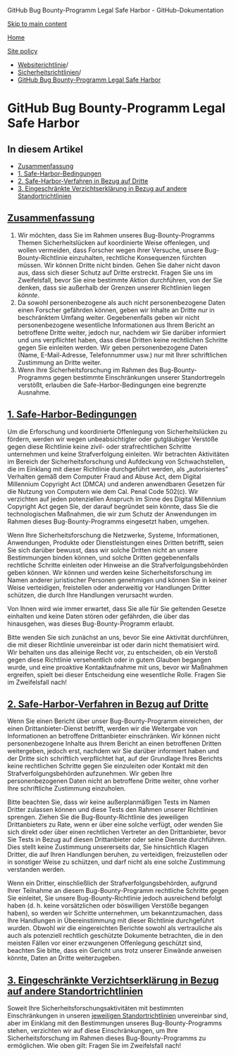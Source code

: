 GitHub Bug Bounty-Programm Legal Safe Harbor - GitHub-Dokumentation

[Skip to main content](#main-content)

[Home](/de)

[Site policy](/de/site-policy)

* [Websiterichtlinie](/de/site-policy)/
* [Sicherheitsrichtlinien](/de/site-policy/security-policies)/
* [GitHub Bug Bounty-Programm Legal Safe Harbor](/de/site-policy/security-policies/github-bug-bounty-program-legal-safe-harbor)

GitHub Bug Bounty-Programm Legal Safe Harbor
==========

In diesem Artikel
----------

* [Zusammenfassung](#summary)
* [1. Safe-Harbor-Bedingungen](#1-safe-harbor-terms)
* [2. Safe-Harbor-Verfahren in Bezug auf Dritte](#2-third-party-safe-harbor)
* [3. Eingeschränkte Verzichtserklärung in Bezug auf andere Standortrichtlinien](#3-limited-waiver-of-other-site-polices)

[Zusammenfassung](#summary)
----------

1. Wir möchten, dass Sie im Rahmen unseres Bug-Bounty-Programms Themen Sicherheitslücken auf koordinierte Weise offenlegen, und wollen vermeiden, dass Forscher wegen ihrer Versuche, unsere Bug-Bounty-Richtlinie einzuhalten, rechtliche Konsequenzen fürchten müssen. Wir können Dritte nicht binden. Gehen Sie daher nicht davon aus, dass sich dieser Schutz auf Dritte erstreckt. Fragen Sie uns im Zweifelsfall, bevor Sie eine bestimmte Aktion durchführen, von der Sie denken, dass sie außerhalb der Grenzen unserer Richtlinien liegen *könnte*.
2. Da sowohl personenbezogene als auch nicht personenbezogene Daten einen Forscher gefährden können, geben wir Inhalte an Dritte nur in beschränktem Umfang weiter. Gegebenenfalls geben wir nicht personenbezogene wesentliche Informationen aus Ihrem Bericht an betroffene Dritte weiter, jedoch nur, nachdem wir Sie darüber informiert und uns verpflichtet haben, dass diese Dritten keine rechtlichen Schritte gegen Sie einleiten werden. Wir geben personenbezogene Daten (Name, E-Mail-Adresse, Telefonnummer usw.) nur mit Ihrer schriftlichen Zustimmung an Dritte weiter.
3. Wenn Ihre Sicherheitsforschung im Rahmen des Bug-Bounty-Programms gegen bestimmte Einschränkungen unserer Standortregeln verstößt, erlauben die Safe-Harbor-Bedingungen eine begrenzte Ausnahme.

[1. Safe-Harbor-Bedingungen](#1-safe-harbor-terms)
----------

Um die Erforschung und koordinierte Offenlegung von Sicherheitslücken zu fördern, werden wir wegen unbeabsichtigter oder gutgläubiger Verstöße gegen diese Richtlinie keine zivil- oder strafrechtlichen Schritte unternehmen und keine Strafverfolgung einleiten. Wir betrachten Aktivitäten im Bereich der Sicherheitsforschung und Aufdeckung von Schwachstellen, die im Einklang mit dieser Richtlinie durchgeführt werden, als „autorisiertes” Verhalten gemäß dem Computer Fraud and Abuse Act, dem Digital Millennium Copyright Act (DMCA) und anderen anwendbaren Gesetzen für die Nutzung von Computern wie dem Cal. Penal Code 502(c). Wir verzichten auf jeden potenziellen Anspruch im Sinne des Digital Millennium Copyright Act gegen Sie, der darauf begründet sein könnte, dass Sie die technologischen Maßnahmen, die wir zum Schutz der Anwendungen im Rahmen dieses Bug-Bounty-Programms eingesetzt haben, umgehen.

Wenn Ihre Sicherheitsforschung die Netzwerke, Systeme, Informationen, Anwendungen, Produkte oder Dienstleistungen eines Dritten betrifft, seien Sie sich darüber bewusst, dass wir solche Dritten nicht an unsere Bestimmungen binden können, und solche Dritten gegebenenfalls rechtliche Schritte einleiten oder Hinweise an die Strafverfolgungsbehörden geben können. Wir können und werden keine Sicherheitsforschung im Namen anderer juristischer Personen genehmigen und können Sie in keiner Weise verteidigen, freistellen oder anderweitig vor Handlungen Dritter schützen, die durch Ihre Handlungen verursacht wurden.

Von Ihnen wird wie immer erwartet, dass Sie alle für Sie geltenden Gesetze einhalten und keine Daten stören oder gefährden, die über das hinausgehen, was dieses Bug-Bounty-Programm erlaubt.

Bitte wenden Sie sich zunächst an uns, bevor Sie eine Aktivität durchführen, die mit dieser Richtlinie unvereinbar ist oder darin nicht thematisiert wird. Wir behalten uns das alleinige Recht vor, zu entscheiden, ob ein Verstoß gegen diese Richtlinie versehentlich oder in gutem Glauben begangen wurde, und eine proaktive Kontaktaufnahme mit uns, bevor wir Maßnahmen ergreifen, spielt bei dieser Entscheidung eine wesentliche Rolle. Fragen Sie im Zweifelsfall nach!

[2. Safe-Harbor-Verfahren in Bezug auf Dritte](#2-third-party-safe-harbor)
----------

Wenn Sie einen Bericht über unser Bug-Bounty-Programm einreichen, der einen Drittanbieter-Dienst betrifft, werden wir die Weitergabe von Informationen an betroffene Drittanbieter einschränken. Wir können nicht personenbezogene Inhalte aus Ihrem Bericht an einen betroffenen Dritten weitergeben, jedoch erst, nachdem wir Sie darüber informiert haben und der Dritte sich schriftlich verpflichtet hat, auf der Grundlage Ihres Berichts keine rechtlichen Schritte gegen Sie einzuleiten oder Kontakt mit den Strafverfolgungsbehörden aufzunehmen. Wir geben Ihre personenbezogenen Daten nicht an betroffene Dritte weiter, ohne vorher Ihre schriftliche Zustimmung einzuholen.

Bitte beachten Sie, dass wir keine außerplanmäßigen Tests im Namen Dritter zulassen können und diese Tests den Rahmen unserer Richtlinien sprengen. Ziehen Sie die Bug-Bounty-Richtlinie des jeweiligen Drittanbieters zu Rate, wenn er über eine solche verfügt, oder wenden Sie sich direkt oder über einen rechtlichen Vertreter an den Drittanbieter, bevor Sie Tests in Bezug auf diesen Drittanbieter oder seine Dienste durchführen. Dies stellt keine Zustimmung unsererseits dar, Sie hinsichtlich Klagen Dritter, die auf Ihren Handlungen beruhen, zu verteidigen, freizustellen oder in sonstiger Weise zu schützen, und darf nicht als eine solche Zustimmung verstanden werden.

Wenn ein Dritter, einschließlich der Strafverfolgungsbehörden, aufgrund Ihrer Teilnahme an diesem Bug-Bounty-Programm rechtliche Schritte gegen Sie einleitet, Sie unsere Bug-Bounty-Richtlinie jedoch ausreichend befolgt haben (d. h. keine vorsätzlichen oder böswilligen Verstöße begangen haben), so werden wir Schritte unternehmen, um bekanntzumachen, dass Ihre Handlungen in Übereinstimmung mit dieser Richtlinie durchgeführt wurden. Obwohl wir die eingereichten Berichte sowohl als vertrauliche als auch als potenziell rechtlich geschützte Dokumente betrachten, die in den meisten Fällen vor einer erzwungenen Offenlegung geschützt sind, beachten Sie bitte, dass ein Gericht uns trotz unserer Einwände anweisen könnte, Daten an Dritte weiterzugeben.

[3. Eingeschränkte Verzichtserklärung in Bezug auf andere Standortrichtlinien](#3-limited-waiver-of-other-site-polices)
----------

Soweit Ihre Sicherheitsforschungsaktivitäten mit bestimmten Einschränkungen in unseren [jeweiligen Standortrichtlinien](/de/site-policy) unvereinbar sind, aber im Einklang mit den Bestimmungen unseres Bug-Bounty-Programms stehen, verzichten wir auf diese Einschränkungen, um Ihre Sicherheitsforschung im Rahmen dieses Bug-Bounty-Programms zu ermöglichen. Wie oben gilt: Fragen Sie im Zweifelsfall nach!
